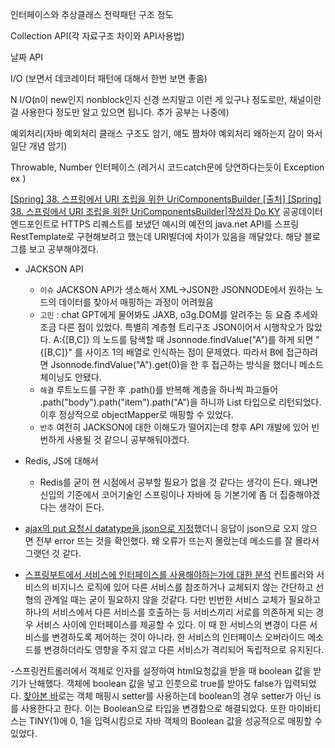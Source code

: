 인터페이스와 추상클래스 전략패턴 구조 정도

Collection API(각 자료구조 차이와 API사용법)

날짜 API

I/O (보면서 데코레이터 패턴에 대해서 한번 보면 좋음)

N I/O(n이 new인지 nonblock인지 신경 쓰지말고 이런 게 있구나 정도로만, 채널이란걸 사용한다 정도만 알고 있으면 됩니다. 추가 공부는 나중에)

예외처리(자바 예외처리 클래스 구조도 암기, 얘도 짬차야 예외처리 왜하는지 감이 와서 일단 개념 암기)

Throwable, Number 인터페이스 (레거시 코드catch문에 당연하다는듯이 Exception ex )

[[Spring] 38. 스프링에서 URI 조립을 위한 UriComponentsBuilder
[출처] [Spring] 38. 스프링에서 URI 조립을 위한 UriComponentsBuilder|작성자 Do KY](https://blog.naver.com/PostView.naver?blogId=aservmz&logNo=222322019981)
공공데이터 엔드포인트로 HTTPS 리퀘스트를 보냈던 예시의 예전의 java.net API를 스프링 RestTemplate로 구현해보려고 했는데 URI빌더에 차이가 있음을 깨달았다. 해당 블로그를 보고 공부해야겠다.

- JACKSON API
  - `이슈`  JACKSON API가 생소해서 XML->JSON한 JSONNODE에서 원하는 노드의 데이터를 찾아서 매핑하는 과정이 어려웠음
  - `고민` : chat GPT에게 물어봐도 JAXB, o3g.DOM를 알려주는 등 요즘 추세와 조금 다른 점이 있었다. 특별히 계층형 트리구조 JSON이어서 시행착오가 많았다. A:{[B,C]} 의 노드를 탐색할 때 Jsonnode.findValue("A")를 하게 되면 "{[B,C]}" 를 사이즈 1의 배열로 인식하는 점이 문제였다. 따라서 B에 접근하려면 Jsonnode.findValue("A").get(0)을 한 후 접근하는 방식을 했더니 메소드 체이닝도 안됐다. 
  - `해결` 루트노드를 구한 후 .path()를 반복해 계층을 하나씩 파고들어 .path("body").path("item").path("A")을 하니까 List<JsonNode> 타입으로 리턴되었다. 이후 정상적으로 objectMapper로 매핑할 수 있었다. 
  - `반추` 여전히 JACKSON에 대한 이해도가 떨어지는데 향후 API 개발에 있어 빈번하게 사용될 것 같으니 공부해둬야겠다.

- Redis, JS에 대해서
  - Redis를 굳이 현 시점에서 공부할 필요가 없을 것 같다는 생각이 든다. 왜냐면 신입의 기준에서 코어기술인 스프링이나 자바에 등 기본기에 좀 더 집중해야겠다는 생각이 든다.  

- [ajax의 put 요청시 datatype을 json으로 지정](https://timulyslog.tistory.com/557)했더니 응답이 json으로 오지 않으면 전부 error 뜨는 것을 확인했다. 왜 오류가 뜨는지 몰랐는데 메소드를 잘 몰라서 그랫던 것 같다. 

- [스프링부트에서 서비스에 인터페이스를 사용해야하는가에 대한 분석](https://velog.io/@hsw0194/Spring-Boot%EC%97%90%EC%84%9C-interface%EB%A5%BC-%EC%82%AC%EC%9A%A9%ED%95%B4%EC%95%BC-%ED%95%A0%EA%B9%8C) 컨트롤러와 서비스의 비지니스 로직에 있어 다른 서비스를 참조하거나 교체되지 않는 간단하고 선형의 관계일 때는 굳이 필요하지 않을 것같다. 다만 빈번한 서비스 교체가 필요하고 하나의 서비스에서 다른 서비스를 호출하는 등 서비스끼리 서로를 의존하게 되는 경우 서비스 사이에 인터페이스를 제공할 수 있다. 이 때 한 서비스의 변경이 다른 서비스를 변경하도록 제어하는 것이 아니라. 한 서비스의 인터페이스 오버라이드 메소드를 변경하더라도 영향을 주지 않고 다른 서비스가 격리되어 독립적으로 유지된다.

-스프링컨트롤러에서 객체로 인자를 설정하여 html요청값을 받을 때 boolean 값을 받기가 난해했다. 객체에 boolean 값을 넣고 인풋으로 true를 받아도 false가 입력되었다. [찾아본 바](https://kbwplace.tistory.com/167)로는 객체 매핑시 setter를 사용하는데 boolean의 경우 setter가 아닌 is를 사용한다고 한다. 이는 Boolean으로 타입을 변경함으로 해결되었다. 또한 마이바티스는 TINY(1)에 0, 1을 입력시킴으로 자바 객체의 Boolean 값을 성공적으로 매핑할 수 있었다. 